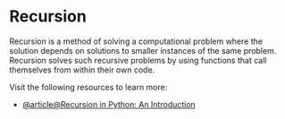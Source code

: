 # Recursion

Recursion is a method of solving a computational problem where the solution depends on solutions to smaller instances of the same problem. Recursion solves such recursive problems by using functions that call themselves from within their own code.

Visit the following resources to learn more:

- [@article@Recursion in Python: An Introduction](https://realpython.com/python-recursion/)
